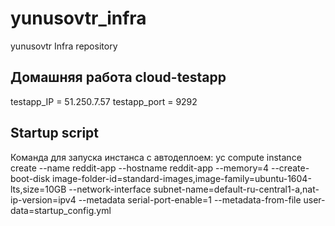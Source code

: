 # yunusovtr_infra
yunusovtr Infra repository

## Домашняя работа cloud-testapp
testapp_IP = 51.250.7.57
testapp_port = 9292

## Startup script
Команда для запуска инстанса с автодеплоем:
yc compute instance create --name reddit-app --hostname reddit-app --memory=4 --create-boot-disk image-folder-id=standard-images,image-family=ubuntu-1604-lts,size=10GB  --network-interface subnet-name=default-ru-central1-a,nat-ip-version=ipv4 --metadata serial-port-enable=1 --metadata-from-file user-data=startup_config.yml
